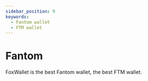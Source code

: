 ```yaml
---
sidebar_position: 9
keywords:
  - Fantom wallet
  - FTM wallet
---
```


# Fantom

FoxWallet is the best Fantom wallet, the best FTM wallet.